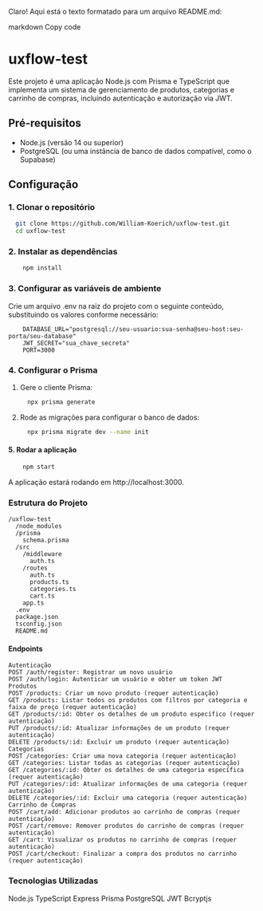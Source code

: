 Claro! Aqui está o texto formatado para um arquivo README.md:

markdown
Copy code
# uxflow-test

Este projeto é uma aplicação Node.js com Prisma e TypeScript que implementa um sistema de gerenciamento de produtos, categorias e carrinho de compras, incluindo autenticação e autorização via JWT.

## Pré-requisitos

- Node.js (versão 14 ou superior)
- PostgreSQL (ou uma instância de banco de dados compatível, como o Supabase)

## Configuração

### 1. Clonar o repositório

```bash
  git clone https://github.com/William-Koerich/uxflow-test.git
  cd uxflow-test
```
### 2. Instalar as dependências
    
```bash
    npm install
```

### 3. Configurar as variáveis de ambiente
Crie um arquivo .env na raiz do projeto com o seguinte conteúdo, substituindo os valores conforme necessário:
```text
    DATABASE_URL="postgresql://seu-usuario:sua-senha@seu-host:seu-porta/seu-database"
    JWT_SECRET="sua_chave_secreta"
    PORT=3000
```
### 4. Configurar o Prisma
 1. Gere o cliente Prisma:
    ```bash
      npx prisma generate
    ```
 2. Rode as migrações para configurar o banco de dados:
    ```bash
      npx prisma migrate dev --name init
    ```
#### 5. Rodar a aplicação
```bash
    npm start
```
A aplicação estará rodando em http://localhost:3000.

### Estrutura do Projeto
```plaintext
/uxflow-test
  /node_modules
  /prisma
    schema.prisma
  /src
    /middleware
      auth.ts
    /routes
      auth.ts
      products.ts
      categories.ts
      cart.ts
    app.ts
  .env
  package.json
  tsconfig.json
  README.md
  ```
#### Endpoints

```plaintext
Autenticação
POST /auth/register: Registrar um novo usuário
POST /auth/login: Autenticar um usuário e obter um token JWT
Produtos
POST /products: Criar um novo produto (requer autenticação)
GET /products: Listar todos os produtos com filtros por categoria e faixa de preço (requer autenticação)
GET /products/:id: Obter os detalhes de um produto específico (requer autenticação)
PUT /products/:id: Atualizar informações de um produto (requer autenticação)
DELETE /products/:id: Excluir um produto (requer autenticação)
Categorias
POST /categories: Criar uma nova categoria (requer autenticação)
GET /categories: Listar todas as categorias (requer autenticação)
GET /categories/:id: Obter os detalhes de uma categoria específica (requer autenticação)
PUT /categories/:id: Atualizar informações de uma categoria (requer autenticação)
DELETE /categories/:id: Excluir uma categoria (requer autenticação)
Carrinho de Compras
POST /cart/add: Adicionar produtos ao carrinho de compras (requer autenticação)
POST /cart/remove: Remover produtos do carrinho de compras (requer autenticação)
GET /cart: Visualizar os produtos no carrinho de compras (requer autenticação)
POST /cart/checkout: Finalizar a compra dos produtos no carrinho (requer autenticação)
```

### Tecnologias Utilizadas
Node.js
TypeScript
Express
Prisma
PostgreSQL
JWT
Bcryptjs
